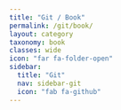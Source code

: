 ```yaml
---
title: "Git / Book"
permalink: /git/book/
layout: category
taxonomy: book
classes: wide
icon: "far fa-folder-open"
sidebar:
  title: "Git"
  nav: sidebar-git
  icon: "fab fa-github"
---
```


